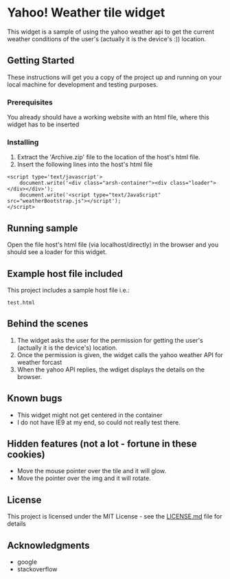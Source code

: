 # Yahoo! Weather tile widget

This widget is a sample of using the yahoo weather api to get the current weather conditions of the user's (actually it is the device's :)) location.

## Getting Started

These instructions will get you a copy of the project up and running on your local machine for development and testing purposes. 

### Prerequisites

You already should have a working website with an html file, where this widget has to be inserted


### Installing

1. Extract the 'Archive.zip' file to the location of the host's html file.
2. Insert the following lines into the host's html file

```
<script type='text/javascript'>
    document.write('<div class="arsh-container"><div class="loader"></div></div>');
    document.write('<script type="text/JavaScript" src="weatherBootstrap.js"></script');
</script>
```
## Running sample 

Open the file host's html file (via localhost/directly) in the browser and you should see a loader for this widget.

## Example host file included 

This project includes a sample host file i.e.:
```
test.html
```

## Behind the scenes

1. The widget asks the user for the permission for getting the user's (actually it is the device's) location.
2. Once the permission is given, the widget calls the yahoo weather API for weather forcast
3. When the yahoo API replies, the wdiget displays the details on the browser.

## Known bugs

* This widget might not get centered in the container 
* I do not have IE9 at my end, so could not really test there.

## Hidden features (not a lot - fortune in these cookies)

* Move the mouse pointer over the tile and it will glow.
* Move the pointer over the img and it will rotate.


## License

This project is licensed under the MIT License - see the [LICENSE.md](LICENSE.md) file for details

## Acknowledgments

* google
* stackoverflow


